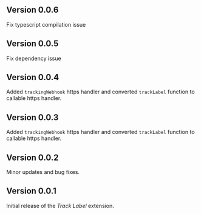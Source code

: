 ## Version 0.0.6

Fix typescript compilation issue

## Version 0.0.5

Fix dependency issue

## Version 0.0.4

Added `trackingWebhook` https handler and converted `trackLabel` function to callable https handler.

## Version 0.0.3

Added `trackingWebhook` https handler and converted `trackLabel` function to callable https handler.

## Version 0.0.2

Minor updates and bug fixes.

## Version 0.0.1

Initial release of the _Track Label_ extension.
